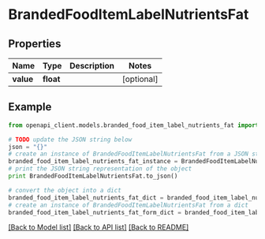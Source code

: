 # BrandedFoodItemLabelNutrientsFat


## Properties

Name | Type | Description | Notes
------------ | ------------- | ------------- | -------------
**value** | **float** |  | [optional] 

## Example

```python
from openapi_client.models.branded_food_item_label_nutrients_fat import BrandedFoodItemLabelNutrientsFat

# TODO update the JSON string below
json = "{}"
# create an instance of BrandedFoodItemLabelNutrientsFat from a JSON string
branded_food_item_label_nutrients_fat_instance = BrandedFoodItemLabelNutrientsFat.from_json(json)
# print the JSON string representation of the object
print BrandedFoodItemLabelNutrientsFat.to_json()

# convert the object into a dict
branded_food_item_label_nutrients_fat_dict = branded_food_item_label_nutrients_fat_instance.to_dict()
# create an instance of BrandedFoodItemLabelNutrientsFat from a dict
branded_food_item_label_nutrients_fat_form_dict = branded_food_item_label_nutrients_fat.from_dict(branded_food_item_label_nutrients_fat_dict)
```
[[Back to Model list]](../README.md#documentation-for-models) [[Back to API list]](../README.md#documentation-for-api-endpoints) [[Back to README]](../README.md)



